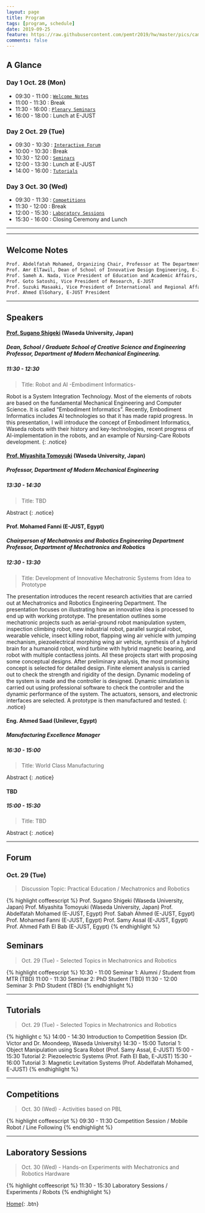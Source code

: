 ```yaml
---
layout: page
title: Program
tags: [program, schedule]
date: 2019-09-25
feature: https://raw.githubusercontent.com/pemtr2019/hw/master/pics/campushq2.jpg
comments: false
---
```


## A Glance

### Day 1 Oct. 28 (Mon)

* 09:30 - 11:00 : [`Welcome Notes`](#welcome-notes)
* 11:00 - 11:30 : Break
* 11:30 - 16:00 : [`Plenary Seminars`](#speakers)
* 16:00 - 18:00 : Lunch at E-JUST

### Day 2 Oct. 29 (Tue)

* 09:30 - 10:30 : [`Interactive Forum`](#forum)
* 10:00 - 10:30 : Break
* 10:30 - 12:00 : [`Seminars`](#seminars)
* 12:00 - 13:30 : Lunch at E-JUST
* 14:00 - 16:00 : [`Tutorials`](#tutorials)

### Day 3 Oct. 30 (Wed)

* 09:30 - 11:30 : [`Competitions`](#competitions)
* 11:30 - 12:00 : Break
* 12:00 - 15:30 : [`Laboratory Sessions`](#laboratory-sessions)
* 15:30 - 16:00 : Closing Ceremony and Lunch

---
---

## Welcome Notes

~~~ html
Prof. Abdelfatah Mohamed, Organizing Chair, Professor at The Department of Mechatronics and Robotics, E-JUST
Prof. Amr ElTawil, Dean of School of Innovative Design Engineering, E-JUST
Prof. Sameh A. Nada, Vice President of Education and Academic Affairs, E-JUST
Prof. Goto Satoshi, Vice President of Research, E-JUST
Prof. Suzuki Masaaki, Vice President of International and Regional Affairs, E-JUST
Prof. Ahmed ElGohary, E-JUST President
~~~

---

## Speakers

#### [Prof. Sugano Shigeki](http://www.sugano.mech.waseda.ac.jp/) (Waseda University, Japan)
##### Dean, School / Graduate School of Creative Science and Engineering <br>  Professor, Department of Modern Mechanical Engineering.
##### 11:30 - 12:30
> Title: Robot and AI  -Embodiment Informatics-

Robot is a System Integration Technology. Most of the elements of robots are based on the fundamental Mechanical Engineering and Computer Science. It is called “Embodiment Informatics”. Recently, Embodiment Informatics includes AI technologies so that it has made rapid progress. In this presentation, I will introduce the concept of Embodiment Informatics, Waseda robots with their history and key-technologies, recent progress of AI-implementation in the robots, and an example of Nursing-Care Robots development.
{: .notice}
 

#### [Prof. Miyashita Tomoyuki](http://www.miyashita.mmech.waseda.ac.jp/) (Waseda University, Japan)
##### Professor, Department of Modern Mechanical Engineering
##### 13:30 - 14:30

> Title: TBD

Abstract
{: .notice}

#### Prof. Mohamed Fanni (E-JUST, Egypt)
##### Chairperson of Mechatronics and Robotics Engineering Department <br> Professor, Department of Mechatronics and Robotics
##### 12:30 - 13:30
> Title: Development of Innovative Mechatronic Systems from Idea to Prototype

The presentation introduces the recent research activities that are carried out at Mechatronics and Robotics Engineering Department. The presentation focuses on illustrating how an innovative idea is processed to end up with working prototype. The presentation outlines some mechatronic projects such as aerial-ground robot manipulation system, inspection climbing robot, new industrial robot, parallel surgical robot, wearable vehicle, insect killing robot, flapping wing air vehicle with jumping mechanism, piezoelectrical morphing wing air vehicle, synthesis of a hybrid brain for a humanoid robot, wind turbine with hybrid  magnetic bearing, and robot with multiple contactless joints. All these projects start with proposing some conceptual designs. After preliminary analysis, the most promising concept is selected for detailed design. Finite element analysis is carried out to check the strength and rigidity of the design. Dynamic modeling of the system is made and the controller is designed. Dynamic simulation is carried out using professional software to check the controller and the dynamic performance of the system. The actuators, sensors, and electronic interfaces are selected. A prototype is then manufactured and tested.
{: .notice}


#### Eng. Ahmed Saad (Unilever, Egypt)
##### Manufacturing Excellence Manager
##### 16:30 - 15:00
> Title: World Class Manufacturing

Abstract
{: .notice}


#### TBD
##### 15:00 - 15:30
> Title: TBD

Abstract
{: .notice}

---


## Forum
### Oct. 29 (Tue)
> Discussion Topic: Practical Education / Mechatronics and Robotics

{% highlight coffeescript %}
Prof. Sugano Shigeki (Waseda University, Japan)
Prof. Miyashita Tomoyuki (Waseda University, Japan)
Prof. Abdelfatah Mohamed (E-JUST, Egypt)
Prof. Sabah Ahmed (E-JUST, Egypt)
Prof. Mohamed Fanni (E-JUST, Egypt)
Prof. Samy Assal (E-JUST, Egypt)
Prof. Ahmed Fath El Bab (E-JUST, Egypt)
{% endhighlight %}

## Seminars

> Oct. 29 (Tue) - Selected Topics in Mechatronics and Robotics

{% highlight coffeescript %}
10:30 - 11:00 Seminar 1: Alumni / Student from MTR (TBD)
11:00 - 11:30 Seminar 2: PhD Student (TBD)
11:30 - 12:00 Seminar 3: PhD Student (TBD)
{% endhighlight %}

---

## Tutorials

> Oct. 29 (Tue) -  Selected Topics in Mechatronics and Robotics

{% highlight c %}
14:00 - 14:30 Introduction to Competition Session (Dr. Victor and Dr. Moondeep, Waseda University)
14:30 - 15:00 Tutorial 1: Object Manipulation using Scara Robot (Prof. Samy Assal, E-JUST)
15:00 - 15:30 Tutorial 2: Piezoelectric Systems (Prof. Fath El Bab, E-JUST)
15:30 - 16:00 Tutorial 3: Magnetic Levitation Systems (Prof. Abdelfatah Mohamed, E-JUST)
{% endhighlight %}

---

## Competitions
> Oct. 30 (Wed) - Activities based on PBL 

{% highlight coffeescript %}
09:30 - 11:30 Competition Session / Mobile Robot / Line Following
{% endhighlight %}

---

## Laboratory Sessions
> Oct. 30 (Wed) - Hands-on Experiments with Mechatronics and Robotics Hardware

{% highlight coffeescript %}
11:30 - 15:30 Laboratory Sessions / Experiments / Robots 
{% endhighlight %}


[Home](https://pemtr2019.github.io){: .btn}

